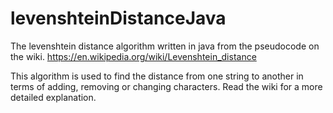 # levenshteinDistanceJava
The levenshtein distance algorithm written in java from the pseudocode on the wiki.
https://en.wikipedia.org/wiki/Levenshtein_distance

This algorithm is used to find the distance from one string to another in terms of adding, removing or changing characters.
Read the wiki for a more detailed explanation.
